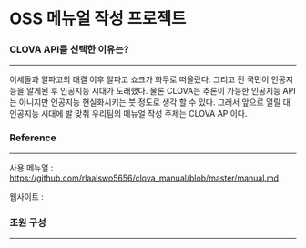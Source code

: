 OSS 메뉴얼 작성 프로젝트
===
### CLOVA API를 선택한 이유는?
---
이세돌과 알파고의 대결 이후 알파고 쇼크가 화두로 떠올랐다. 그리고 전 국민이 인공지능을 알게된 후 인공지능 시대가 도래했다. 물론 CLOVA는 추론이 가능한 인공지능 API는 아니지만 인공지능 현실화시키는 붓 정도로 생각 할 수 있다. 그래서 앞으로 열릴 대 인공지능 시대에 발 맞춰 우리팀의 메뉴얼 작성 주제는 CLOVA API이다. 
### Reference
---
사용 메뉴얼 : https://github.com/rlaalswo5656/clova_manual/blob/master/manual.md

웹사이트 : 

### 조원 구성
---

